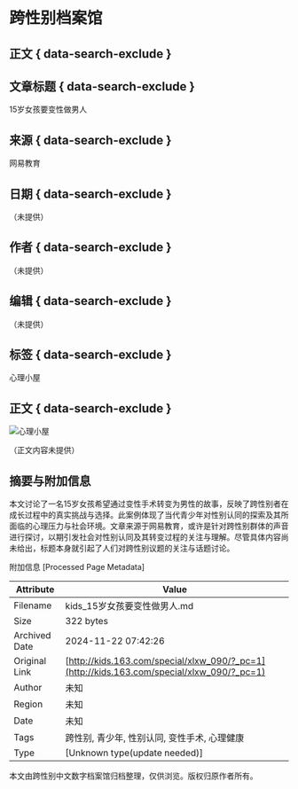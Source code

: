 # 跨性别档案馆

## 正文 { data-search-exclude }


## 文章标题 { data-search-exclude }
15岁女孩要变性做男人

## 来源 { data-search-exclude }
网易教育

## 日期 { data-search-exclude }
（未提供）

## 作者 { data-search-exclude }
（未提供）

## 编辑 { data-search-exclude }
（未提供）

## 标签 { data-search-exclude }
心理小屋

## 正文 { data-search-exclude }
![心理小屋](http://img5.cache.netease.com/edu/2014/11/11/201411111519057ee23.png)

（正文内容未提供）

## 摘要与附加信息

<!-- tcd_abstract -->
本文讨论了一名15岁女孩希望通过变性手术转变为男性的故事，反映了跨性别者在成长过程中的真实挑战与选择。此案例体现了当代青少年对性别认同的探索及其所面临的心理压力与社会环境。文章来源于网易教育，或许是针对跨性别群体的声音进行探讨，以期引发社会对性别认同及其转变过程的关注与理解。尽管具体内容尚未给出，标题本身就引起了人们对跨性别议题的关注与话题讨论。
<!-- tcd_abstract_end -->

附加信息 [Processed Page Metadata]

| Attribute       | Value                                  |
|-----------------|----------------------------------------|
| Filename        | kids_15岁女孩要变性做男人.md                             |
| Size            | 322 bytes                           |
| Archived Date   | 2024-11-22 07:42:26                             |
| Original Link   | [http://kids.163.com/special/xlxw_090/?_pc=1](http://kids.163.com/special/xlxw_090/?_pc=1)                       |
| Author          | 未知                               |
| Region          | 未知                               |
| Date            | 未知                                 |
| Tags            | 跨性别, 青少年, 性别认同, 变性手术, 心理健康                                 |
| Type            | [Unknown type(update needed)]                                 |
<!-- tcd_table_end -->

本文由跨性别中文数字档案馆归档整理，仅供浏览。版权归原作者所有。
